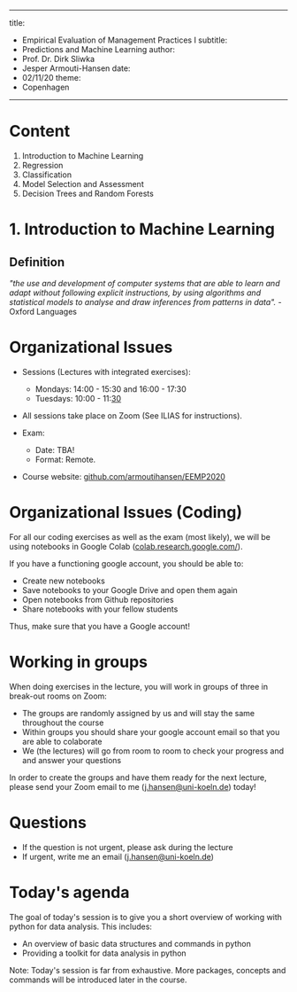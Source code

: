 
---
title:
- Empirical Evaluation of Management Practices I
subtitle:
- Predictions and Machine Learning
author:
- Prof. Dr. Dirk Sliwka
- Jesper Armouti-Hansen
date:
- 02/11/20
theme:
- Copenhagen
---

# Content
1. Introduction to Machine Learning
2. Regression
3. Classification
4. Model Selection and Assessment
5. Decision Trees and Random Forests

# 1. Introduction to Machine Learning
## Definition
_"the use and development of computer systems that are able to learn and adapt without following explicit instructions, by using algorithms and statistical models to analyse and draw inferences from patterns in data"._ - Oxford Languages


# Organizational Issues
+ Sessions (Lectures with integrated exercises):
	+ Mondays: 14:00 - 15:30 and 16:00 - 17:30
	+ Tuesdays: 10:00 - 11:[30](30)

+ All sessions take place on Zoom (See ILIAS for instructions).
+ Exam:
	+ Date: TBA!
	+ Format: Remote.
+ Course website: [github.com/armoutihansen/EEMP2020](https://github.com/armoutihansen/EEMP2020)

# Organizational Issues (Coding)
For all our coding exercises as well as the exam (most likely), we will be using notebooks in Google Colab ([colab.research.google.com/](https://colab.research.google.com/)).

If you have a functioning google account, you should be able to:

+ Create new notebooks
+ Save notebooks to your Google Drive and open them again
+ Open notebooks from Github repositories
+ Share notebooks with your fellow students

Thus, make sure that you have a Google account!

# Working in groups
When doing exercises in the lecture, you will work in groups of three in break-out rooms on Zoom:

+ The groups are randomly assigned by us and will stay the same throughout the course
+ Within groups you should share your google account email so that you are able to colaborate
+ We (the lectures) will go from room to room to check your progress and and answer your questions

In order to create the groups and have them ready for the next lecture, please send your Zoom email to me (j.hansen@uni-koeln.de) today!

# Questions

+ If the question is not urgent, please ask during the lecture
+ If urgent, write me an email (j.hansen@uni-koeln.de)

# Today's agenda
The goal of today's session is to give you a short overview of working with python for data analysis. This includes:

+ An overview of basic data structures and commands in python
+ Providing a toolkit for data analysis in python

Note: Today's session is far from exhaustive. More packages, concepts and commands will be introduced later in the course.
